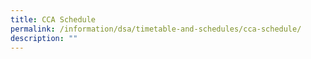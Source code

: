 ```yaml
---
title: CCA Schedule
permalink: /information/dsa/timetable-and-schedules/cca-schedule/
description: ""
---
```


